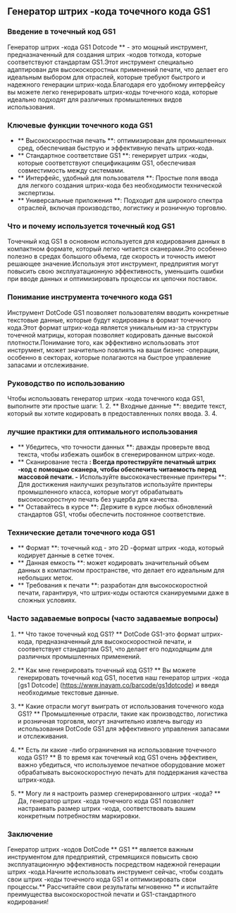 ## Генератор штрих -кода точечного кода GS1

### Введение в точечный код GS1
Генератор штрих -кода GS1 Dotcode ** - это мощный инструмент, предназначенный для создания штрих -кодов тоткода, которые соответствуют стандартам GS1.Этот инструмент специально адаптирован для высокоскоростных применений печати, что делает его идеальным выбором для отраслей, которые требуют быстрого и надежного генерации штрих-кода.Благодаря его удобному интерфейсу вы можете легко генерировать штрих-коды точечного кода, которые идеально подходят для различных промышленных видов использования.

### Ключевые функции точечного кода GS1
- ** Высокоскоростная печать **: оптимизирован для промышленных сред, обеспечивая быструю и эффективную печать штрих-кода.
- ** Стандартное соответствие GS1 **: генерирует штрих -коды, которые соответствуют спецификациям GS1, обеспечивая совместимость между системами.
- ** Интерфейс, удобный для пользователя **: Простые поля ввода для легкого создания штрих-кода без необходимости технической экспертизы.
- ** Универсальные приложения **: Подходит для широкого спектра отраслей, включая производство, логистику и розничную торговлю.

### Что и почему используется точечный код GS1
Точечный код GS1 в основном используется для кодирования данных в компактном формате, который легко читается сканерами.Это особенно полезно в средах большого объема, где скорость и точность имеют решающее значение.Используя этот инструмент, предприятия могут повысить свою эксплуатационную эффективность, уменьшить ошибки при вводе данных и оптимизировать процессы их цепочки поставок.

### Понимание инструмента точечного кода GS1
Инструмент DotCode GS1 позволяет пользователям вводить конкретные текстовые данные, которые будут кодированы в формат точечного кода.Этот формат штрих-кода является уникальным из-за структуры точечной матрицы, которая позволяет кодировать данные высокой плотности.Понимание того, как эффективно использовать этот инструмент, может значительно повлиять на ваши бизнес -операции, особенно в секторах, которые полагаются на быстрое управление запасами и отслеживание.

### Руководство по использованию
Чтобы использовать генератор штрих -кода точечного кода GS1, выполните эти простые шаги:
1.
2. ** Входные данные **: введите текст, который вы хотите кодировать в предоставленных полях ввода.
3.
4.

### лучшие практики для оптимального использования
- ** Убедитесь, что точности данных **: дважды проверьте ввод текста, чтобы избежать ошибок в сгенерированном штрих-коде.
- ** Сканирование теста **: Всегда протестируйте печатный штрих -код с помощью сканера, чтобы обеспечить читаемость перед массовой печати.
-** Используйте высококачественные принтеры **: Для достижения наилучших результатов используйте принтеры промышленного класса, которые могут обрабатывать высокоскоростную печать без ущерба для качества.
- ** Оставайтесь в курсе **: Держите в курсе любых обновлений стандартов GS1, чтобы обеспечить постоянное соответствие.

### Технические детали точечного кода GS1
- ** Формат **: точечный код - это 2D -формат штрих -кода, который кодирует данные в сетке точек.
- ** Данная емкость **: может кодировать значительный объем данных в компактном пространстве, что делает его идеальным для небольших меток.
- ** Требования к печати **: разработан для высокоскоростной печати, гарантируя, что штрих-коды остаются сканируемыми даже в сложных условиях.

### Часто задаваемые вопросы (часто задаваемые вопросы)

1. ** Что такое точечный код GS1? **
DotCode GS1-это формат штрих-кода, предназначенный для высокоскоростной печати, и соответствует стандартам GS1, что делает его подходящим для различных промышленных применений.

2. ** Как мне генерировать точечный код GS1? **
Вы можете генерировать точечный код GS1, посетив наш генератор штрих -кода [gs1 Dotcode] (https://www.inayam.co/barcode/gs1dotcode) и введя необходимые текстовые данные.

3. ** Какие отрасли могут выиграть от использования точечного кода GS1? **
Промышленные отрасли, такие как производство, логистика и розничная торговля, могут значительно извлечь выгоду из использования DotCode GS1 для эффективного управления запасами и отслеживания.

4. ** Есть ли какие -либо ограничения на использование точечного кода GS1? **
В то время как точечный код GS1 очень эффективен, важно убедиться, что используемое печатное оборудование может обрабатывать высокоскоростную печать для поддержания качества штрих-кода.

5. ** Могу ли я настроить размер сгенерированного штрих -кода? **
Да, генератор штрих -кода точечного кода GS1 позволяет настраивать размер штрих -кода, соответствовать вашим конкретным потребностям маркировки.

### Заключение
Генератор штрих -кодов DotCode ** GS1 ** является важным инструментом для предприятий, стремящихся повысить свою эксплуатационную эффективность посредством надежной генерации штрих -кода.Начните использовать инструмент сейчас, чтобы создать свои штрих -коды точечного кода GS1 и оптимизировать свои процессы.** Рассчитайте свои результаты мгновенно ** и испытайте преимущества высокоскоростной печати и GS1-стандартного кодирования!